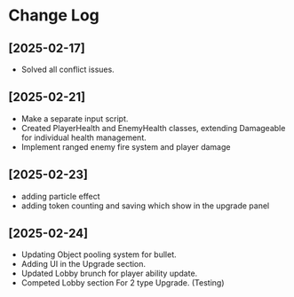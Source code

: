 # Change Log

## [2025-02-17]
- Solved all conflict issues.
## [2025-02-21]
- Make a separate input script.
- Created PlayerHealth and EnemyHealth classes, extending Damageable for individual health management.
- Implement ranged enemy fire system and player damage
## [2025-02-23]
- adding particle effect
- adding token counting and saving which show in the upgrade panel
## [2025-02-24]
- Updating Object pooling system for bullet.
- Adding UI in the Upgrade section.
- Updated Lobby brunch for player ability update.
- Competed Lobby section For 2 type Upgrade. (Testing)
